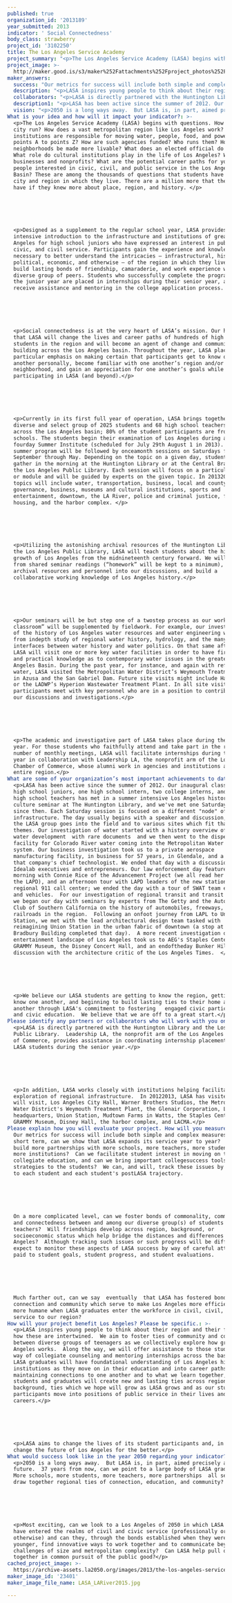 ```yaml
---
published: true
organization_id: '2013189'
year_submitted: 2013
indicator: ' Social Connectedness'
body_class: strawberry
project_id: '3102250'
title: The Los Angeles Service Academy
project_summary: "<p>The Los Angeles Service Academy (LASA) begins with questions. How does a city run? How does a vast metropolitan region like Los Angeles work? Which institutions are responsible for moving water, people, food, and power from points A to points Z? How are such agencies funded? Who runs them? How can neighborhoods be made more livable? What does an elected official do all day? What role do cultural institutions play in the life of Los Angeles? What about businesses and non-profits? What are the potential career paths for young people interested in civic, civil, and public service in the Los Angeles Basin? These are among the thousands of questions that students have about the city and region in which they live. There are a million more that they would have if they knew more about place, region, and history. </p>\r\n\r\n<p>Designed as a supplement to the regular school year, LASA provides an intensive introduction to the infrastructure and institutions of greater Los Angeles for high school juniors who have expressed an interest in public, civic, and civil service. Participants gain the experience and knowledge necessary to better understand the intricacies – infrastructural, historical, political, economic, and otherwise – of the region in which they live, and build lasting bonds of friendship, camaraderie, and work experience with a diverse group of peers. Students who successfully complete the program during the junior year are placed in internships during their senior year, and will receive assistance and mentoring in the college application process. </p>\r\n\r\n<p>Social connectedness is at the very heart of LASA’s mission. Our hope is that LASA will change the lives and career paths of hundreds of high school students in the region and will become an agent of change and community building across the Los Angeles basin. Throughout the year, LASA places particular emphasis on making certain that participants get to know one another personally, become familiar with one another’s region and/or neighborhood, and gain an appreciation for one another’s goals while participating in LASA (and beyond).</p>\r\n\r\n<p>Currently in its first full year of operation, LASA brings together a diverse and select group of 20-25 students and 6-8 high school teachers from across the Los Angeles basin; 80% of the student participants are from public schools. The students begin their examination of Los Angeles during an intense four-day Summer Institute (scheduled for July 29th- August 1 in 2013). The summer program will be followed by once-a-month sessions on Saturdays from September through May. Depending on the topic on a given day, students will gather in the morning at the Huntington Library or at the Central Branch of the Los Angeles Public Library. Each session will focus on a particular theme or module and will be guided by experts on the given topic. In 2013-2014, the topics will include water, transportation, business, local and county governance, business, museums and cultural institutions, sports and entertainment, downtown, the LA River, police and criminal justice, food and housing, and the harbor complex. </p>\r\n\r\n<p>Utilizing the astonishing archival resources of the Huntington Library and the Los Angeles Public Library, LASA will teach students about the historical growth of Los Angeles from the mid-nineteenth century forward. We will work from shared seminar readings (“homework” will be kept to a minimum), draw archival resources and personnel into our discussions, and build a collaborative working knowledge of Los Angeles history.</p>\r\n\r\n<p>Our seminars will be but step one of a two-step process as our work “in the classroom” will be supplemented by fieldwork. For example, our investigation of the history of Los Angeles water resources and water engineering will start from in-depth study of regional water history, hydrology, and the many interfaces between water history and water politics. On that same afternoon, LASA will visit one or more key water facilities in order to have first-hand and practical knowledge as to contemporary water issues in the greater Los Angeles Basin. During the past year, for instance, and again with reference to water, LASA visited the Metropolitan Water District’s Weymouth Treatment Plant in Azusa and the San Gabriel Dam. Future site visits might include Hansen Dam or the LADWP’s Hyperion Wastewater Treatment Plant. In all site visits, LASA participants meet with key personnel who are in a position to contribute to our discussions and investigations.</p>\r\n\r\n<p>The academic and investigative part of LASA takes place during the junior year. For those students who faithfully attend and take part in the required number of monthly meetings, LASA will facilitate internships during the senior year in collaboration with Leadership LA, the non-profit arm of the Los Angeles Chamber of Commerce, whose alumni work in agencies and institutions across the entire region.</p>"
project_image: >-
  http://maker.good.is/s3/maker%252Fattachments%252Fproject_photos%252Fimages%252F23401%252Fdisplay%252FLASA_LARiver2015.jpg=c570x385
maker_answers:
  success: "Our metrics for success will include both simple and complex measures.  In the short term, can we show that LASA expands its service year to year?  Can we build more partnerships with more schools, more teachers, more students, and more institutions?  Can we facilitate student interest in moving on to collegiate education, and can we bring important college-success tools and strategies to the students?  We can, and will, track these issues by reference to each student and each student's post-LASA trajectory.\r\n\r\nOn a more complicated level, can we foster bonds of commonality, community, and connectedness between and among our diverse group(s) of students and teachers?  Will friendships develop across region, background, or socio-economic status which help bridge the distances and differences in Los Angeles?  Although tracking such issues or such progress will be difficult, we expect to monitor these aspects of LASA success by way of careful attention paid to student goals, student progress, and student evaluations.\r\n\r\nMuch farther out, can we say -- eventually -- that LASA has fostered bonds of connection and community which serve to make Los Angeles more efficient and more humane when LASA graduates enter the workforce in civil, civil, and other service to our region?"
  description: "<p>LASA inspires young people to think about their region and their future and how these are intertwined.  We aim to foster ties of community and connection between diverse groups of teenagers as we collectively explore how greater Los Angeles works.  Along the way, we will offer assistance to those students by way of collegiate counseling and mentoring internships across the basin.  Our LASA graduates will have foundational understanding of Los Angeles history and institutions as they move on in their education and into career paths.  By maintaining connections to one another and to what we learn together, LASA students and graduates will create new and lasting ties across region and background, ties which we hope will grow as LASA grows and as our student participants move into positions of public service in their lives and careers.</p>\r\n\r\n<p>LASA aims to change the lives of its student participants and, in so doing, change the future of Los Angeles for the better.</p>"
  collaborators: "<p>LASA is directly partnered with the Huntington Library and the Los Angeles Public Library.  Leadership LA, the non-profit arm of the Los Angeles Chamber of Commerce, provides assistance in coordinating internship placements for LASA students during the senior year.</p>\r\n\r\n<p>In addition, LASA works closely with institutions helping facilitate our exploration of regional infrastructure.  In 2012-2013, LASA has visited, or will visit, Los Angeles City Hall, Warner Brothers Studios, the Metropolitan Water District's Weymouth Treatment Plant, the Glenair Corporation, LAPD headquarters, Union Station, Mudtown Farms in Watts, the Staples Center, the GRAMMY Museum, Disney Hall, the harbor complex, and LACMA.</p>"
  description1: "<p>LASA has been active since the summer of 2012. Our inaugural class of 20 high school juniors, one high school intern, two college interns, and seven high school teachers has met in a summer intensive Los Angeles history and culture seminar at The Huntington Library, and we've met one Saturday a month since then. Each Saturday session is focused on a different \"node\" of regional infrastructure. The day usually begins with a speaker and discussion, and then the LASA group goes into the field and to various sites which fit that day's themes. Our investigation of water started with a history overview of regional water development -- with rare documents -- and we then went to the dispersal facility for Colorado River water coming into the Metropolitan Water District system. Our business investigation took us to a private aerospace manufacturing facility, in business for 57 years, in Glendale, and a tour with that company's chief technologist. We ended that day with a discussion with Idealab executives and entrepreneurs. Our law enforcement day featured a morning with Connie Rice of the Advancement Project (we all read her book on the LAPD), and an afternoon tour with LAPD leaders of the new station and the regional 911 call center; we ended the day with a tour of SWAT team equipment and vehicles.  For our investigation of regional transit and transit history, we began our day with seminars by experts from The Getty and the Automobile Club of Southern California on the history of automobiles, freeways, and railroads in the region.  Following an on-foot journey from LAPL to Union Station, we met with the lead architectural design team tasked with re-imagining Union Station in the urban fabric of downtown (a stop at the Bradbury Building completed that day).  A more recent investigation of the entertainment landscape of Los Angeles took us to AEG's Staples Center, the GRAMMY Museum, the Disney Concert Hall, and an end-of-the-day Bunker Hill discussion with the architecture critic of the Los Angeles Times.  </p>\r\n\r\n<p>We believe our LASA students are getting to know the region, getting to know one another, and beginning to build lasting ties to their home and one another through LASA's commitment to fostering   engaged civic participation and civic education.  We believe that we are off to a great start.</p>"
  vision: "<p>2050 is a long ways away.  But LASA is, in part, aimed precisely at that future.  37 years from now, can we point to a large body of LASA graduates?  More schools, more students, more teachers, more partnerships -- all serving to draw together regional ties of connection, education, and community?  </p>\r\n\r\n<p>Most exciting, can we look to a Los Angeles of 2050 in which LASA students have entered the realms of civil and civic service (professionally or otherwise) and can they, through the bonds established when they were much younger, find innovative ways to work together and to communicate beyond the challenges of size and metropolitan complexity?  Can LASA help pull our region together in common pursuit of the public good?</p>"
What is your idea and how will it impact your indicator?: >-
  <p>The Los Angeles Service Academy (LASA) begins with questions. How does a
  city run? How does a vast metropolitan region like Los Angeles work? Which
  institutions are responsible for moving water, people, food, and power from
  points A to points Z? How are such agencies funded? Who runs them? How can
  neighborhoods be made more livable? What does an elected official do all day?
  What role do cultural institutions play in the life of Los Angeles? What about
  businesses and nonprofits? What are the potential career paths for young
  people interested in civic, civil, and public service in the Los Angeles
  Basin? These are among the thousands of questions that students have about the
  city and region in which they live. There are a million more that they would
  have if they knew more about place, region, and history. </p>






  <p>Designed as a supplement to the regular school year, LASA provides an
  intensive introduction to the infrastructure and institutions of greater Los
  Angeles for high school juniors who have expressed an interest in public,
  civic, and civil service. Participants gain the experience and knowledge
  necessary to better understand the intricacies — infrastructural, historical,
  political, economic, and otherwise — of the region in which they live, and
  build lasting bonds of friendship, camaraderie, and work experience with a
  diverse group of peers. Students who successfully complete the program during
  the junior year are placed in internships during their senior year, and will
  receive assistance and mentoring in the college application process. </p>






  <p>Social connectedness is at the very heart of LASA’s mission. Our hope is
  that LASA will change the lives and career paths of hundreds of high school
  students in the region and will become an agent of change and community
  building across the Los Angeles basin. Throughout the year, LASA places
  particular emphasis on making certain that participants get to know one
  another personally, become familiar with one another’s region and/or
  neighborhood, and gain an appreciation for one another’s goals while
  participating in LASA (and beyond).</p>






  <p>Currently in its first full year of operation, LASA brings together a
  diverse and select group of 2025 students and 68 high school teachers from
  across the Los Angeles basin; 80% of the student participants are from public
  schools. The students begin their examination of Los Angeles during an intense
  fourday Summer Institute (scheduled for July 29th August 1 in 2013). The
  summer program will be followed by onceamonth sessions on Saturdays from
  September through May. Depending on the topic on a given day, students will
  gather in the morning at the Huntington Library or at the Central Branch of
  the Los Angeles Public Library. Each session will focus on a particular theme
  or module and will be guided by experts on the given topic. In 20132014, the
  topics will include water, transportation, business, local and county
  governance, business, museums and cultural institutions, sports and
  entertainment, downtown, the LA River, police and criminal justice, food and
  housing, and the harbor complex. </p>






  <p>Utilizing the astonishing archival resources of the Huntington Library and
  the Los Angeles Public Library, LASA will teach students about the historical
  growth of Los Angeles from the midnineteenth century forward. We will work
  from shared seminar readings (“homework” will be kept to a minimum), draw
  archival resources and personnel into our discussions, and build a
  collaborative working knowledge of Los Angeles history.</p>






  <p>Our seminars will be but step one of a twostep process as our work “in the
  classroom” will be supplemented by fieldwork. For example, our investigation
  of the history of Los Angeles water resources and water engineering will start
  from indepth study of regional water history, hydrology, and the many
  interfaces between water history and water politics. On that same afternoon,
  LASA will visit one or more key water facilities in order to have firsthand
  and practical knowledge as to contemporary water issues in the greater Los
  Angeles Basin. During the past year, for instance, and again with reference to
  water, LASA visited the Metropolitan Water District’s Weymouth Treatment Plant
  in Azusa and the San Gabriel Dam. Future site visits might include Hansen Dam
  or the LADWP’s Hyperion Wastewater Treatment Plant. In all site visits, LASA
  participants meet with key personnel who are in a position to contribute to
  our discussions and investigations.</p>






  <p>The academic and investigative part of LASA takes place during the junior
  year. For those students who faithfully attend and take part in the required
  number of monthly meetings, LASA will facilitate internships during the senior
  year in collaboration with Leadership LA, the nonprofit arm of the Los Angeles
  Chamber of Commerce, whose alumni work in agencies and institutions across the
  entire region.</p>
What are some of your organization’s most important achievements to date?: >-
  <p>LASA has been active since the summer of 2012. Our inaugural class of 20
  high school juniors, one high school intern, two college interns, and seven
  high school teachers has met in a summer intensive Los Angeles history and
  culture seminar at The Huntington Library, and we've met one Saturday a month
  since then. Each Saturday session is focused on a different "node" of regional
  infrastructure. The day usually begins with a speaker and discussion, and then
  the LASA group goes into the field and to various sites which fit that day's
  themes. Our investigation of water started with a history overview of regional
  water development  with rare documents  and we then went to the dispersal
  facility for Colorado River water coming into the Metropolitan Water District
  system. Our business investigation took us to a private aerospace
  manufacturing facility, in business for 57 years, in Glendale, and a tour with
  that company's chief technologist. We ended that day with a discussion with
  Idealab executives and entrepreneurs. Our law enforcement day featured a
  morning with Connie Rice of the Advancement Project (we all read her book on
  the LAPD), and an afternoon tour with LAPD leaders of the new station and the
  regional 911 call center; we ended the day with a tour of SWAT team equipment
  and vehicles.  For our investigation of regional transit and transit history,
  we began our day with seminars by experts from The Getty and the Automobile
  Club of Southern California on the history of automobiles, freeways, and
  railroads in the region.  Following an onfoot journey from LAPL to Union
  Station, we met with the lead architectural design team tasked with
  reimagining Union Station in the urban fabric of downtown (a stop at the
  Bradbury Building completed that day).  A more recent investigation of the
  entertainment landscape of Los Angeles took us to AEG's Staples Center, the
  GRAMMY Museum, the Disney Concert Hall, and an endoftheday Bunker Hill
  discussion with the architecture critic of the Los Angeles Times.  </p>






  <p>We believe our LASA students are getting to know the region, getting to
  know one another, and beginning to build lasting ties to their home and one
  another through LASA's commitment to fostering   engaged civic participation
  and civic education.  We believe that we are off to a great start.</p>
Please identify any partners or collaborators who will work with you on this project.: >-
  <p>LASA is directly partnered with the Huntington Library and the Los Angeles
  Public Library.  Leadership LA, the nonprofit arm of the Los Angeles Chamber
  of Commerce, provides assistance in coordinating internship placements for
  LASA students during the senior year.</p>






  <p>In addition, LASA works closely with institutions helping facilitate our
  exploration of regional infrastructure.  In 20122013, LASA has visited, or
  will visit, Los Angeles City Hall, Warner Brothers Studios, the Metropolitan
  Water District's Weymouth Treatment Plant, the Glenair Corporation, LAPD
  headquarters, Union Station, Mudtown Farms in Watts, the Staples Center, the
  GRAMMY Museum, Disney Hall, the harbor complex, and LACMA.</p>
Please explain how you will evaluate your project. How will you measure success?: >-
  Our metrics for success will include both simple and complex measures.  In the
  short term, can we show that LASA expands its service year to year?  Can we
  build more partnerships with more schools, more teachers, more students, and
  more institutions?  Can we facilitate student interest in moving on to
  collegiate education, and can we bring important collegesuccess tools and
  strategies to the students?  We can, and will, track these issues by reference
  to each student and each student's postLASA trajectory.






  On a more complicated level, can we foster bonds of commonality, community,
  and connectedness between and among our diverse group(s) of students and
  teachers?  Will friendships develop across region, background, or
  socioeconomic status which help bridge the distances and differences in Los
  Angeles?  Although tracking such issues or such progress will be difficult, we
  expect to monitor these aspects of LASA success by way of careful attention
  paid to student goals, student progress, and student evaluations.






  Much farther out, can we say  eventually  that LASA has fostered bonds of
  connection and community which serve to make Los Angeles more efficient and
  more humane when LASA graduates enter the workforce in civil, civil, and other
  service to our region?
How will your project benefit Los Angeles? Please be specific.: >-
  <p>LASA inspires young people to think about their region and their future and
  how these are intertwined.  We aim to foster ties of community and connection
  between diverse groups of teenagers as we collectively explore how greater Los
  Angeles works.  Along the way, we will offer assistance to those students by
  way of collegiate counseling and mentoring internships across the basin.  Our
  LASA graduates will have foundational understanding of Los Angeles history and
  institutions as they move on in their education and into career paths.  By
  maintaining connections to one another and to what we learn together, LASA
  students and graduates will create new and lasting ties across region and
  background, ties which we hope will grow as LASA grows and as our student
  participants move into positions of public service in their lives and
  careers.</p>






  <p>LASA aims to change the lives of its student participants and, in so doing,
  change the future of Los Angeles for the better.</p>
What would success look like in the year 2050 regarding your indicator?: >-
  <p>2050 is a long ways away.  But LASA is, in part, aimed precisely at that
  future.  37 years from now, can we point to a large body of LASA graduates? 
  More schools, more students, more teachers, more partnerships  all serving to
  draw together regional ties of connection, education, and community?  </p>






  <p>Most exciting, can we look to a Los Angeles of 2050 in which LASA students
  have entered the realms of civil and civic service (professionally or
  otherwise) and can they, through the bonds established when they were much
  younger, find innovative ways to work together and to communicate beyond the
  challenges of size and metropolitan complexity?  Can LASA help pull our region
  together in common pursuit of the public good?</p>
cached_project_image: >-
  https://archive-assets.la2050.org/images/2013/the-los-angeles-service-academy/maker.good.is/s3/maker%252Fattachments%252Fproject_photos%252Fimages%252F23401%252Fdisplay%252FLASA_LARiver2015.jpg=c570x385.jpg
maker_image_id: '23401'
maker_image_file_name: LASA_LARiver2015.jpg

---
```

